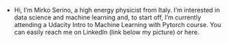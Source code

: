 -  Hi, I’m Mirko Serino, a high energy physicist from Italy.
I’m interested in data science and machine learning and, to start off, I’m currently attending a Udacity Intro to Machine Learning with Pytorch course. 
You can easily reach me on LinkedIn (link below my picture) or here.

<!---
mirkos86/mirkos86 is a ✨ special ✨ repository because its `README.md` (this file) appears on your GitHub profile.
You can click the Preview link to take a look at your changes.
--->
